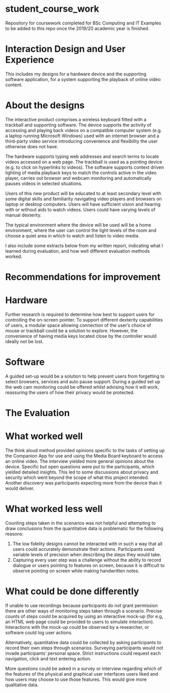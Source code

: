 # student_course_work
Repository for coursework completed for BSc Computing and IT
Examples to be added to this repo once the 2019/20 academic year is finished.

# Interaction Design and User Experience
This includes my designs for a hardware device and the supporting software application, for a system supporting the playback of online video content.

# About the designs
The interactive product comprises a wireless keyboard fitted with a trackball and supporting software. The device supports the activity of accessing and playing back videos on a compatible computer system (e.g. a laptop running Microsoft Windows) used with an internet browser and a third-party video service introducing convenience and flexibility the user otherwise does not have. 

The hardware supports typing web addresses and search terms to locate videos accessed on a web page. The trackball is used as a pointing device (e.g. to click on hyperlinks to videos). The software supports context driven lighting of media playback keys to match the controls active in the video player, carries out browser and webcam monitoring and automatically pauses videos in selected situations. 

Users of this new product will be educated to at least secondary level with some digital skills and familiarity navigating video players and browsers on laptop or desktop computers. Users will have sufficient vision and hearing with or without aids to watch videos. Users could have varying levels of manual dexterity. 

The typical environment where the device will be used will be a home environment, where the user can control the light levels of the room and choose a quiet area in which to watch and listen to video media. 


I also include some extracts below from my written report, indicating what I learned during evaluation, and how well different evaluation methods worked.

# Recommendations for improvement
# Hardware
Further research is required to determine how best to support users for controlling the on-screen pointer. To support different dexterity capabilities of users, a modular space allowing connection of the user’s choice of mouse or trackball could be a solution to explore. However, the convenience of having media keys located close by the controller would ideally not be lost.

# Software
A guided set-up would be a solution to help prevent users from forgetting to select browsers, services and auto pause support. During a guided set up the web cam monitoring could be offered whilst advising how it will work, reassuring the users of how their privacy would be protected.

# The Evaluation
# What worked well
The think aloud method provided opinions specific to the tasks of setting up the Companion App for use and using the Media Board keyboard to access an online video. The interview yielded more general opinions about the device. Specific but open questions were put to the participants, which yielded detailed insights. This led to some discussions about privacy and security which went beyond the scope of what this project intended. Another discovery was participants expecting more from the device than it would deliver.

# What worked less well
Counting steps taken in the scenarios was not helpful and attempting to draw conclusions from the quantitative data is problematic for the following reasons:
1.	The low fidelity designs cannot be interacted with in such a way that all users could accurately demonstrate their actions. Participants used variable levels of precision when describing the steps they would take. 
2.	Capturing every user step was a challenge without the ability to record dialogue or users pointing to features on screen, because it is difficult to observe pointing on screen while making handwritten notes.

# What could be done differently
If unable to use recordings because participants do not grant permission there are other ways of monitoring steps taken through a scenario. Precise counts of steps could be acquired by using an interactive mock-up (for e.g, an HTML web page could be provided to users to simulate interaction). Interactions with the mock-up could be observed by a researcher, or software could log user actions.

Alternatively, quantitative data could be collected by asking participants to record their own steps through scenarios. Surveying participants would not invade participants’ personal space. Strict instructions could request each navigation, click and text entering action.

More questions could be asked in a survey or interview regarding which of the features of the physical and graphical user interfaces users liked and how users may choose to use those features. This would give more qualitative data.

